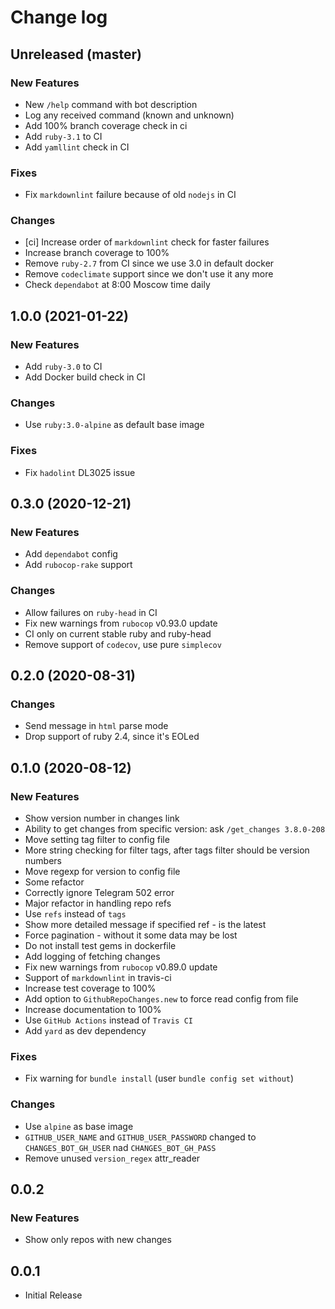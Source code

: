 # Change log

## Unreleased (master)

### New Features

* New `/help` command with bot description
* Log any received command (known and unknown)
* Add 100% branch coverage check in ci
* Add `ruby-3.1` to CI
* Add `yamllint` check in CI

### Fixes

* Fix `markdownlint` failure because of old `nodejs` in CI

### Changes

* [ci] Increase order of `markdownlint` check for faster failures
* Increase branch coverage to 100%
* Remove `ruby-2.7` from CI since we use 3.0 in default docker
* Remove `codeclimate` support since we don't use it any more
* Check `dependabot` at 8:00 Moscow time daily

## 1.0.0 (2021-01-22)

### New Features

* Add `ruby-3.0` to CI
* Add Docker build check in CI

### Changes

* Use `ruby:3.0-alpine` as default base image

### Fixes

* Fix `hadolint` DL3025 issue

## 0.3.0 (2020-12-21)

### New Features

* Add `dependabot` config
* Add `rubocop-rake` support

### Changes

* Allow failures on `ruby-head` in CI
* Fix new warnings from `rubocop` v0.93.0 update
* CI only on current stable ruby and ruby-head
* Remove support of `codecov`, use pure `simplecov`

## 0.2.0 (2020-08-31)

### Changes

* Send message in `html` parse mode
* Drop support of ruby 2.4, since it's EOLed

## 0.1.0 (2020-08-12)

### New Features

* Show version number in changes link
* Ability to get changes from specific version: ask `/get_changes 3.8.0-208`
* Move setting tag filter to config file
* More string checking for filter tags, after tags filter should be version numbers
* Move regexp for version to config file
* Some refactor
* Correctly ignore Telegram 502 error
* Major refactor in handling repo refs
* Use `refs` instead of `tags`
* Show more detailed message if specified ref - is the latest
* Force pagination - without it some data may be lost
* Do not install test gems in dockerfile
* Add logging of fetching changes
* Fix new warnings from `rubocop` v0.89.0 update
* Support of `markdownlint` in travis-ci
* Increase test coverage to 100%
* Add option to `GithubRepoChanges.new` to force read config from file
* Increase documentation to 100%
* Use `GitHub Actions` instead of `Travis CI`
* Add `yard` as dev dependency

### Fixes

* Fix warning for `bundle install` (user `bundle config set without`)

### Changes

* Use `alpine` as base image
* `GITHUB_USER_NAME` and `GITHUB_USER_PASSWORD` changed
  to `CHANGES_BOT_GH_USER` nad `CHANGES_BOT_GH_PASS`
* Remove unused `version_regex` attr_reader

## 0.0.2

### New Features

* Show only repos with new changes

## 0.0.1

* Initial Release
